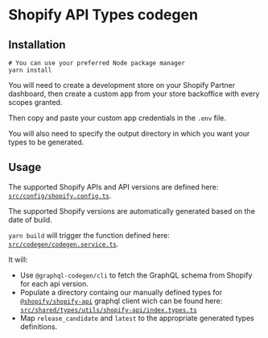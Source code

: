 # Shopify API Types codegen

## Installation

```
# You can use your preferred Node package manager
yarn install
```

You will need to create a development store on your Shopify Partner dashboard, then create a custom app from your store backoffice with every scopes granted.

Then copy and paste your custom app credentials in the `.env` file.

You will also need to specify the output directory in which you want your types to be generated.

## Usage

The supported Shopify APIs and API versions are defined here:
[`src/config/shopify.config.ts`](src/config/shopify.config.ts).

The supported Shopify versions are automatically generated based on the date of build.

`yarn build` will trigger the function defined here:
[`src/codegen/codegen.service.ts`](src/codegen/codegen.service.ts).

It will:

- Use `@graphql-codegen/cli` to fetch the GraphQL schema from Shopify for each api version.
- Populate a directory containg our manually defined types for [`@shopify/shopify-api`](https://github.com/Shopify/shopify-api-js) graphql client wich can be found here: [`src/shared/types/utils/shopify-api/index.types.ts`](src/shared/types/utils/shopify-api/index.types.ts)
- Map `release_candidate` and `latest` to the appropriate generated types definitions.

